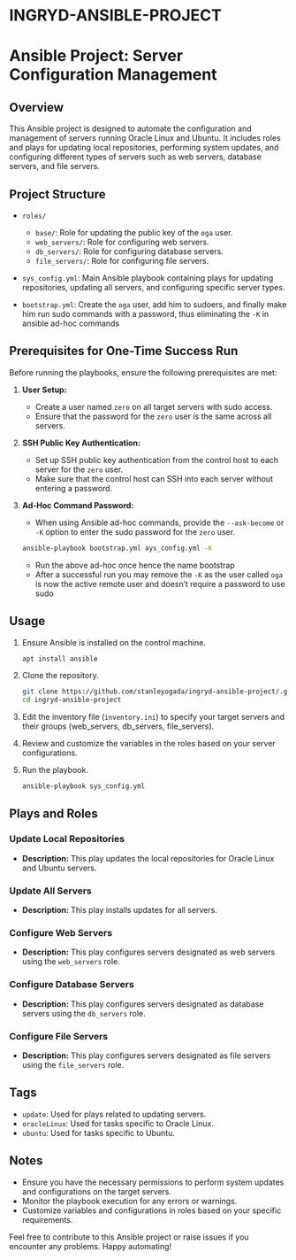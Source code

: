 # INGRYD-ANSIBLE-PROJECT
# Ansible Project: Server Configuration Management

## Overview

This Ansible project is designed to automate the configuration and management of servers running Oracle Linux and Ubuntu. It includes roles and plays for updating local repositories, performing system updates, and configuring different types of servers such as web servers, database servers, and file servers.

## Project Structure

- `roles/`
  - `base/`: Role for updating the public key of the `oga` user.
  - `web_servers/`: Role for configuring web servers.
  - `db_servers/`: Role for configuring database servers.
  - `file_servers/`: Role for configuring file servers.

- `sys_config.yml`: Main Ansible playbook containing plays for updating repositories, updating all servers, and configuring specific server types.
- `bootstrap.yml`: Create the `oga` user, add him to sudoers, and finally make him run sudo commands with a password, thus eliminating the `-K` in ansible ad-hoc commands

## Prerequisites for One-Time Success Run

Before running the playbooks, ensure the following prerequisites are met:

1. **User Setup:**
   - Create a user named `zero` on all target servers with sudo access.
   - Ensure that the password for the `zero` user is the same across all servers.

2. **SSH Public Key Authentication:**
   - Set up SSH public key authentication from the control host to each server for the `zero` user.
   - Make sure that the control host can SSH into each server without entering a password.

3. **Ad-Hoc Command Password:**
   - When using Ansible ad-hoc commands, provide the `--ask-become` or `-K` option to enter the sudo password for the `zero` user.
   ```bash
   ansible-playbook bootstrap.yml ays_config.yml -K
   ```
   - Run the above ad-hoc once hence the name bootstrap
   - After a successful run you may remove the `-K` as the user called `oga` is now the active remote user and doesn’t require a password to use sudo

## Usage

1. Ensure Ansible is installed on the control machine.
   ```bash
   apt install ansible
   ```

2. Clone the repository.
   ```bash
   git clone https://github.com/stanleyogada/ingryd-ansible-project/.git
   cd ingryd-ansible-project
   ```

3. Edit the inventory file (`inventory.ini`) to specify your target servers and their groups (web_servers, db_servers, file_servers).

4. Review and customize the variables in the roles based on your server configurations.

5. Run the playbook.
   ```bash
   ansible-playbook sys_config.yml
   ```

## Plays and Roles

### Update Local Repositories

- **Description:** This play updates the local repositories for Oracle Linux and Ubuntu servers.

### Update All Servers

- **Description:** This play installs updates for all servers.

### Configure Web Servers

- **Description:** This play configures servers designated as web servers using the `web_servers` role.

### Configure Database Servers

- **Description:** This play configures servers designated as database servers using the `db_servers` role.

### Configure File Servers

- **Description:** This play configures servers designated as file servers using the `file_servers` role.

## Tags

- `update`: Used for plays related to updating servers.
- `oracleLinux`: Used for tasks specific to Oracle Linux.
- `ubuntu`: Used for tasks specific to Ubuntu.

## Notes

- Ensure you have the necessary permissions to perform system updates and configurations on the target servers.
- Monitor the playbook execution for any errors or warnings.
- Customize variables and configurations in roles based on your specific requirements.

Feel free to contribute to this Ansible project or raise issues if you encounter any problems. Happy automating!
